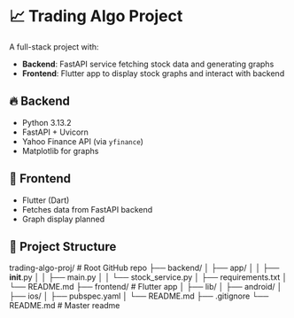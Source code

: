 # 📈 Trading Algo Project

A full-stack project with:
- **Backend**: FastAPI service fetching stock data and generating graphs
- **Frontend**: Flutter app to display stock graphs and interact with backend

## 🔥 Backend
- Python 3.13.2
- FastAPI + Uvicorn
- Yahoo Finance API (via `yfinance`)
- Matplotlib for graphs

## 🚀 Frontend
- Flutter (Dart)
- Fetches data from FastAPI backend
- Graph display planned

## 📂 Project Structure
trading-algo-proj/       # Root GitHub repo
├── backend/
│   ├── app/
│   │   ├── __init__.py
│   │   ├── main.py
│   │   └── stock_service.py
│   ├── requirements.txt
│   └── README.md 
├── frontend/             # Flutter app
│   ├── lib/
│   ├── android/
│   ├── ios/
│   ├── pubspec.yaml
│   └── README.md 
├── .gitignore
└── README.md             # Master readme